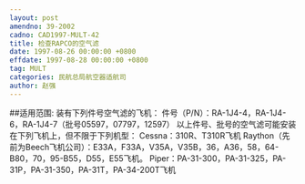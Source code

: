```yaml
---
layout: post
amendno: 39-2002
cadno: CAD1997-MULT-42
title: 检查RAPCO的空气滤
date: 1997-08-26 00:00:00 +0800
effdate: 1997-08-28 00:00:00 +0800
tag: MULT
categories: 民航总局航空器适航司
author: 赵强
---
```


##适用范围:
装有下列件号空气滤的飞机：
件号（P/N）：RA-1J4-4，RA-1J4-6，RA-1J4-7（批号05597，07797，12597）
以上件号、批号的空气滤可能安装在下列飞机上，但不限于下列机型：
Cessna：310R、T310R飞机
Raython（先前为Beech飞机公司）：E33A，F33A，V35A，V35B，36，A36，58，64-B80，70，95-B55，D55，E55飞机。
Piper：PA-31-300，PA-31-325，PA-31P，PA-31-350，PA-31T，PA-34-200T飞机

